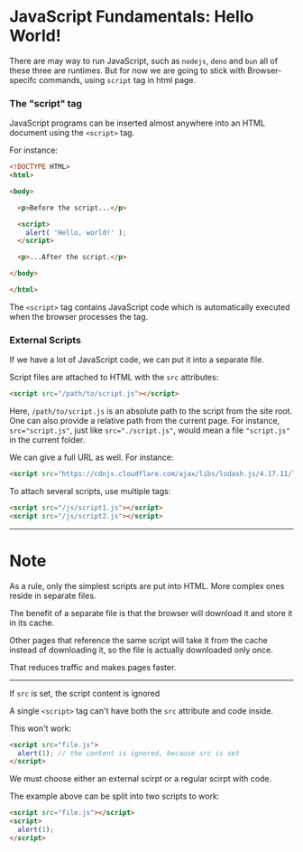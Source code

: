 # JavaScript Fundamentals: Hello World!

There are may way to run JavaScript, such as `nodejs`, `deno` and `bun` all of these three are runtimes. But for now we are going to stick with Browser-specifc commands, using `script` tag in html page.

### The "script" tag

JavaScript programs can be inserted almost anywhere into an HTML document using the `<script>` tag.

For instance:

```html
<!DOCTYPE HTML>
<html>

<body>

  <p>Before the script...</p>

  <script>
    alert( 'Hello, world!' );
  </script>

  <p>...After the script.</p>

</body>

</html>
```

The `<script>` tag contains JavaScript code which is automatically executed when the browser processes the tag.


### External Scripts

If we have a lot of JavaScript code, we can put it into a separate file.

Script files are attached to HTML with the `src` attributes:


```html
<script src="/path/to/script.js"></script>
```

Here, `/path/to/script.js` is an absolute path to the script from the site root. One can also provide a relative path from the current page. For instance, `src="script.js"`, just like `src="./script.js"`, would mean a file `"script.js"` in the current folder.

We can give a full URL as well. For instance:

```html
<script src="https://cdnjs.cloudflare.com/ajax/libs/lodash.js/4.17.11/lodash.js"></script>
```

To attach several scripts, use multiple tags:

```html
<script src="/js/script1.js"></script>
<script src="/js/script2.js"></script>
```

----------

# Note

As a rule, only the simplest scripts are put into HTML. More complex ones reside in separate files.

The benefit of a separate file is that the browser will download it and store it in its cache.

Other pages that reference the same script will take it from the cache instead of downloading it, so the file is actually downloaded only once.

That reduces traffic and makes pages faster.

----------

If `src` is set, the script content is ignored

A single `<script>` tag can't have both the `src` attribute and code inside.

This won't work:

```html
<script src="file.js">
  alert(1); // the content is ignored, because src is set
</script>
```

We must choose either an external scirpt or a regular scirpt with code.

The example above can be split into two scripts to work:

```html
<script src="file.js"></script>
<script>
  alert(1);
</script>
```